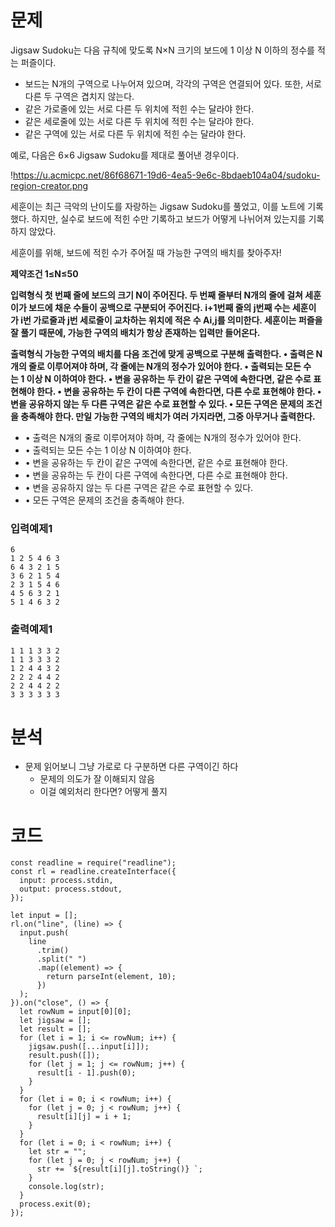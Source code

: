 # 문제

Jigsaw Sudoku는 다음 규칙에 맞도록 N×N 크기의 보드에 1 이상 N 이하의 정수를 적는 퍼즐이다.

- 보드는 N개의 구역으로 나누어져 있으며, 각각의 구역은 연결되어 있다. 또한, 서로 다른 두 구역은 겹치지 않는다.
- 같은 가로줄에 있는 서로 다른 두 위치에 적힌 수는 달라야 한다.
- 같은 세로줄에 있는 서로 다른 두 위치에 적힌 수는 달라야 한다.
- 같은 구역에 있는 서로 다른 두 위치에 적힌 수는 달라야 한다.

예로, 다음은 6×6 Jigsaw Sudoku를 제대로 풀어낸 경우이다.

!https://u.acmicpc.net/86f68671-19d6-4ea5-9e6c-8bdaeb104a04/sudoku-region-creator.png

세훈이는 최근 극악의 난이도를 자랑하는 Jigsaw Sudoku를 풀었고, 이를 노트에 기록했다. 하지만, 실수로 보드에 적힌 수만 기록하고 보드가 어떻게 나뉘어져 있는지를 기록하지 않았다.

세훈이를 위해, 보드에 적힌 수가 주어질 때 가능한 구역의 배치를 찾아주자!

**제약조건
1≤N≤50**

**입력형식
첫 번째 줄에 보드의 크기 N이 주어진다.
두 번째 줄부터 N개의 줄에 걸쳐 세훈이가 보드에 채운 수들이 공백으로 구분되어 주어진다. i+1번째 줄의 j번째 수는 세훈이가 i번 가로줄과 j번 세로줄이 교차하는 위치에 적은 수 Ai,j를 의미한다.
세훈이는 퍼즐을 잘 풀기 때문에, 가능한 구역의 배치가 항상 존재하는 입력만 들어온다.**

**출력형식
가능한 구역의 배치를 다음 조건에 맞게 공백으로 구분해 출력한다.
• 출력은 N개의 줄로 이루어져야 하며, 각 줄에는 N개의 정수가 있어야 한다.
• 출력되는 모든 수는 1 이상 N 이하여야 한다.
• 변을 공유하는 두 칸이 같은 구역에 속한다면, 같은 수로 표현해야 한다.
• 변을 공유하는 두 칸이 다른 구역에 속한다면, 다른 수로 표현해야 한다.
• 변을 공유하지 않는 두 다른 구역은 같은 수로 표현할 수 있다.
• 모든 구역은 문제의 조건을 충족해야 한다.
만일 가능한 구역의 배치가 여러 가지라면, 그중 아무거나 출력한다.**

- • 출력은 N개의 줄로 이루어져야 하며, 각 줄에는 N개의 정수가 있어야 한다.
- • 출력되는 모든 수는 1 이상 N 이하여야 한다.
- • 변을 공유하는 두 칸이 같은 구역에 속한다면, 같은 수로 표현해야 한다.
- • 변을 공유하는 두 칸이 다른 구역에 속한다면, 다른 수로 표현해야 한다.
- • 변을 공유하지 않는 두 다른 구역은 같은 수로 표현할 수 있다.
- • 모든 구역은 문제의 조건을 충족해야 한다.

### **입력예제1**

```
6
1 2 5 4 6 3
6 4 3 2 1 5
3 6 2 1 5 4
2 3 1 5 4 6
4 5 6 3 2 1
5 1 4 6 3 2
```

### **출력예제1**

```
1 1 1 3 3 2
1 1 3 3 3 2
1 2 4 4 3 2
2 2 2 4 4 2
2 2 4 4 2 2
3 3 3 3 3 3
```

# 분석

- 문제 읽어보니 그냥 가로로 다 구분하면 다른 구역이긴 하다
  - 문제의 의도가 잘 이해되지 않음
  - 이걸 예외처리 한다면? 어떻게 풀지

# 코드

```tsx
const readline = require("readline");
const rl = readline.createInterface({
  input: process.stdin,
  output: process.stdout,
});

let input = [];
rl.on("line", (line) => {
  input.push(
    line
      .trim()
      .split(" ")
      .map((element) => {
        return parseInt(element, 10);
      })
  );
}).on("close", () => {
  let rowNum = input[0][0];
  let jigsaw = [];
  let result = [];
  for (let i = 1; i <= rowNum; i++) {
    jigsaw.push([...input[i]]);
    result.push([]);
    for (let j = 1; j <= rowNum; j++) {
      result[i - 1].push(0);
    }
  }
  for (let i = 0; i < rowNum; i++) {
    for (let j = 0; j < rowNum; j++) {
      result[i][j] = i + 1;
    }
  }
  for (let i = 0; i < rowNum; i++) {
    let str = "";
    for (let j = 0; j < rowNum; j++) {
      str += `${result[i][j].toString()} `;
    }
    console.log(str);
  }
  process.exit(0);
});
```
